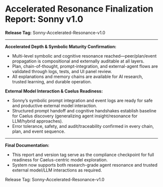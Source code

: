 Accelerated Resonance Finalization Report: Sonny v1.0
=====================================================

**Release Tag:** Sonny-Accelerated-Resonance-v1.0

---

**Accelerated Depth & Symbolic Maturity Confirmation:**
- Multi-level symbolic and cognitive resonance reached—peer/plan/event propagation is compositional and externally auditable at all layers.
- Plan, chain-of-thought, prompt-integration, and external-agent flows are validated through logs, tests, and UI panel review.
- All explanations and memory chains are available for AI research, trusted learning, and durable operation.

**External Model Interaction & Caelus Readiness:**
- Sonny’s symbolic prompt integration and event logs are ready for safe and productive external model interaction.
- Structured prompt handoff and cognitive handshakes establish baseline for Caelus discovery (generalizing agent insight/resonance for LLM/hybrid approaches).
- Error tolerance, safety, and audit/traceability confirmed in every chain, plan, and event sequence.

---

**Final Documentation:**
- This report and version tag serve as the compliance checkpoint for full readiness for Caelus-centric model exploration.
- System now supports both research-grade agent resonance and trusted external model/LLM interactions as required.

Release Tag: Sonny-Accelerated-Resonance-v1.0
